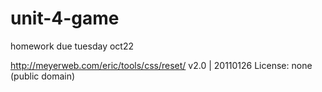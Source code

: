 # unit-4-game
homework due tuesday oct22


http://meyerweb.com/eric/tools/css/reset/ 
   v2.0 | 20110126
   License: none (public domain)